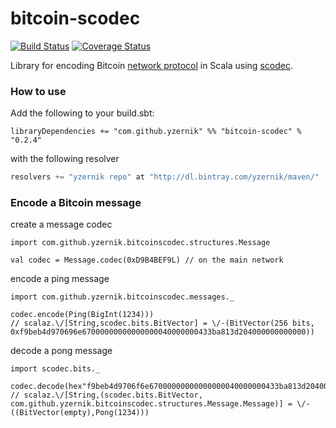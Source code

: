 bitcoin-scodec 
========
[![Build Status](https://travis-ci.org/yzernik/bitcoin-scodec.svg?branch=master)](https://travis-ci.org/yzernik/bitcoin-scodec) [![Coverage Status](https://img.shields.io/coveralls/yzernik/bitcoin-scodec.svg)](https://coveralls.io/r/yzernik/bitcoin-scodec?branch=master)


Library for encoding Bitcoin [network protocol](https://en.bitcoin.it/wiki/Protocol_Specification) in Scala using [scodec](https://github.com/scodec/scodec).


### How to use ###

Add the following to your build.sbt:


```
libraryDependencies += "com.github.yzernik" %% "bitcoin-scodec" % "0.2.4"
```

with the following resolver


``` scala
resolvers += "yzernik repo" at "http://dl.bintray.com/yzernik/maven/"
```

### Encode a Bitcoin message ###

create a message codec

```
import com.github.yzernik.bitcoinscodec.structures.Message

val codec = Message.codec(0xD9B4BEF9L) // on the main network
```

encode a ping message
```
import com.github.yzernik.bitcoinscodec.messages._

codec.encode(Ping(BigInt(1234)))
// scalaz.\/[String,scodec.bits.BitVector] = \/-(BitVector(256 bits, 0xf9beb4d970696e67000000000000000040000000433ba813d204000000000000))
```

decode a pong message
```
import scodec.bits._

codec.decode(hex"f9beb4d9706f6e67000000000000000040000000433ba813d204000000000000".toBitVector)
// scalaz.\/[String,(scodec.bits.BitVector, com.github.yzernik.bitcoinscodec.structures.Message.Message)] = \/-((BitVector(empty),Pong(1234)))
```
